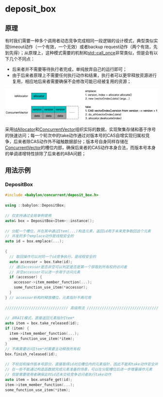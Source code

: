 # deposit_box

## 原理

有时我们需要一种多个调用者动态竞争完成相同一段逻辑的设计模式，典型类似实现timeout动作（一个有效，一个无效）或者backup request动作（两个有效，先到先得）；从原理上，这种模式需要的机制和[std::call_once](https://en.cppreference.com/w/cpp/thread/call_once)非常类似，但是会有以下几个不同点：
- 后来者并不需要等待执行者完成，单纯放弃自己的运行即可；
- 由于后来者原理上不需要任何执行动作和结果，执行者可以更早释放资源进行复用，相应地后来者需要确保不会修改可能已经被复用的资源；

![](images/deposit_box.png)

采用[IdAllocator](id_allocator.md)和[ConcurrentVector](vector.md)组织实际的数据，实现聚集存储和基于序号的快速访问；每一个轮次中的take动作通过对版本号的CAS自增实现归属权竞争，后来者除CAS动作外不碰触数据部分；版本号自身同样存储在[ConcurrentVector](vector.md)的槽位内部，确保后来者的CAS动作本身合法，而版本号本身的单调递增特性排除了后来者的ABA问题；

## 用法示例

### DepositBox

```c++
#include <babylon/concurrent/deposit_box.h>

using ::babylon::DepositBox;

// 仅支持通过全局单例使用
auto& box = DepositBox<Item>::instance();

// 分配一个槽位，并在其中通过Item(...)构造元素，返回id用于未来竞争取回这个元素
// 并发的多个emplace动作是线程安全的
auto id = box.emplace(...);

{
  // 取回操作可以对同一个id竞争执行，是线程安全的
  auto accessor = box.take(id);
  // 通过accessor是否非空可以判定是否是第一个获取到所有权的访问者
  // 非空accessor可以进一步用于访问元素
  if (accessor) {
    accessor->item_member_function(...);
    some_function_use_item(*accessor);
  }
} // accessor析构时释放槽位，元素指针不再可用

///////////////////////////// 高级用法 /////////////////////////////////////

// 非RAII模式，直接返回元素指针Item*
auto item = box.take_released(id);
if (item) {
  item->item_member_function(...);
  some_function_use_item(*item);
}
// 不再需要访问Item*时需要主动释放所有权
box.finish_released(id);

// 不校验和操作版本号部分，直接取得id对应槽位内的元素指针，因此不能和take动作安全并发
// 在一些不能通过构造函数就完成元素准备的场景，可以在分配槽位后进一步增量操作元素
// 但是需要使用者确保此时id还未交给竞争访问者执行take动作
auto item = box.unsafe_get(id);
item->item_member_function(...);
some_function_use_item(*item);
```
